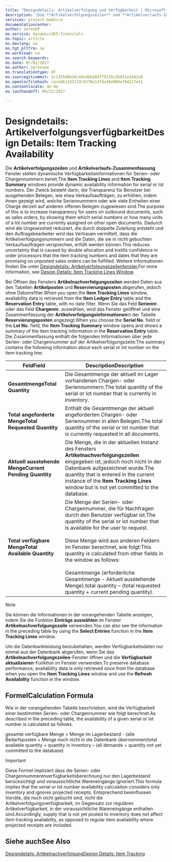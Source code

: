 ```yaml
---
title: "Designdetails: Artikelverfolgung und Verfügbarkeit | Microsoft Docs"
description: "Die **Artikelverfolgungszeilen** und **Artikelverlaufs-Zusammenfassung** Fenster stellen dynamische Verfügbarkeitsinformationen für Serien- oder Chargennummern bereit. Der Zweck besteht darin, die Transparenz für Benutzer bei ausgehenden Belegen, wie etwa Verkaufsaufträgen, zu erhöhen, indem ihnen gezeigt wird, welche Seriennummern oder wie viele Einheiten einer Charge derzeit auf anderen offenen Belegen zugewiesen sind. Dadurch wird die Ungewissheit reduziert, die durch doppelte Zuteilung entsteht und den Auftragsbearbeiter wird das Vertrauen vermittelt, dass die Artikelverfolgungsnummern und die Daten, die sie in nicht gebuchten Verkaufsaufträgen versprechen, erfüllt werden können."
services: project-madeira
documentationcenter: 
author: SorenGP
ms.service: dynamics365-financials
ms.topic: article
ms.devlang: na
ms.tgt_pltfrm: na
ms.workload: na
ms.search.keywords: 
ms.date: 07/01/2017
ms.author: sgroespe
ms.translationtype: HT
ms.sourcegitcommit: 2c13559bb3dc44cdb61697f5135c5b931e34d2a8
ms.openlocfilehash: cacedb1252133c5370e13fda36e984a784217e51
ms.contentlocale: de-de
ms.lasthandoff: 09/22/2017

---
```

# <a name="design-details-item-tracking-availability"></a><span data-ttu-id="ac572-105">Designdetails: Artikelverfolgungsverfügbarkeit</span><span class="sxs-lookup"><span data-stu-id="ac572-105">Design Details: Item Tracking Availability</span></span>
<span data-ttu-id="ac572-106">Die **Artikelverfolgungszeilen** und **Artikelverlaufs-Zusammenfassung** Fenster stellen dynamische Verfügbarkeitsinformationen für Serien- oder Chargennummern bereit.</span><span class="sxs-lookup"><span data-stu-id="ac572-106">The **Item Tracking Lines** and **Item Tracking Summary** windows provide dynamic availability information for serial or lot numbers.</span></span> <span data-ttu-id="ac572-107">Der Zweck besteht darin, die Transparenz für Benutzer bei ausgehenden Belegen, wie etwa Verkaufsaufträgen, zu erhöhen, indem ihnen gezeigt wird, welche Seriennummern oder wie viele Einheiten einer Charge derzeit auf anderen offenen Belegen zugewiesen sind.</span><span class="sxs-lookup"><span data-stu-id="ac572-107">The purpose of this is to increase transparency for users on outbound documents, such as sales orders, by showing them which serial numbers or how many units of a lot number are currently assigned on other open documents.</span></span> <span data-ttu-id="ac572-108">Dadurch wird die Ungewissheit reduziert, die durch doppelte Zuteilung entsteht und den Auftragsbearbeiter wird das Vertrauen vermittelt, dass die Artikelverfolgungsnummern und die Daten, die sie in nicht gebuchten Verkaufsaufträgen versprechen, erfüllt werden können.</span><span class="sxs-lookup"><span data-stu-id="ac572-108">This reduces uncertainty that is caused by double allocation and instills confidence in order processors that the item tracking numbers and dates that they are promising on unposted sales orders can be fulfilled.</span></span> <span data-ttu-id="ac572-109">Weitere Informationen finden Sie unter [Designdetails: Artikelverfolgungszeilenfenster.](design-details-item-tracking-lines-window.md)</span><span class="sxs-lookup"><span data-stu-id="ac572-109">For more information, see [Design Details: Item Tracking Lines Window](design-details-item-tracking-lines-window.md).</span></span>  

 <span data-ttu-id="ac572-110">Bei Öffnen des Fensters **Artikelnachverfolgungszeilen** werden Daten aus den Tabellen **Artikelposten** und **Reservierungsposten** abgerufen, jedoch ohne Datumsfilter.</span><span class="sxs-lookup"><span data-stu-id="ac572-110">When you open the **Item Tracking Lines** window, availability data is retrieved from the **Item Ledger Entry** table and the **Reservation Entry** table, with no date filter.</span></span> <span data-ttu-id="ac572-111">Wenn Sie das Feld **Seriennr**. oder das Feld **Chargennr**. auswählen, wird das Fenster  geöffnet und eine Zusammenfassung der **Artikelverfolgungsinformationen**in der Tabelle **Reservierungsposten** angezeigt.</span><span class="sxs-lookup"><span data-stu-id="ac572-111">When you choose the **Serial No.** field or the **Lot No.** field, the **Item Tracking Summary** window opens and shows a summary of the item tracking information in the **Reservation Entry** table.</span></span> <span data-ttu-id="ac572-112">Die Zusammenfassung enthält die folgenden Informationen über jede Serien- oder Chargennummer auf der Artikelverfolgungszeile:</span><span class="sxs-lookup"><span data-stu-id="ac572-112">The summary contains the following information about each serial or lot number on the item tracking line:</span></span>  

|<span data-ttu-id="ac572-113">Feld</span><span class="sxs-lookup"><span data-stu-id="ac572-113">Field</span></span>|<span data-ttu-id="ac572-114">Description</span><span class="sxs-lookup"><span data-stu-id="ac572-114">Description</span></span>|  
|---------------------------------|---------------------------------------|  
|<span data-ttu-id="ac572-115">**Gesamtmenge**</span><span class="sxs-lookup"><span data-stu-id="ac572-115">**Total Quantity**</span></span>|<span data-ttu-id="ac572-116">Die Gesamtmenge der aktuell im Lager vorhandenen Chargen- oder Seriennummern.</span><span class="sxs-lookup"><span data-stu-id="ac572-116">The total quantity of the serial or lot number that is currently in inventory.</span></span>|  
|<span data-ttu-id="ac572-117">**Total angeforderte Menge**</span><span class="sxs-lookup"><span data-stu-id="ac572-117">**Total Requested Quantity**</span></span>|<span data-ttu-id="ac572-118">Enthält die Gesamtmenge der aktuell angeforderten Chargen- oder Seriennummer in allen Belegen.</span><span class="sxs-lookup"><span data-stu-id="ac572-118">The total quantity of the serial or lot number that is currently requested in all documents.</span></span>|  
|<span data-ttu-id="ac572-119">**Aktuell ausstehende Menge**</span><span class="sxs-lookup"><span data-stu-id="ac572-119">**Current Pending Quantity**</span></span>|<span data-ttu-id="ac572-120">Die Menge, die in der aktuellen Instanz des Fensters **Artikelnachverfolgungszeilen** eingegeben ist, jedoch noch nicht in der Datenbank aufgezeichnet wurde.</span><span class="sxs-lookup"><span data-stu-id="ac572-120">The quantity that is entered in the current instance of the **Item Tracking Lines** window but is not yet committed to the database.</span></span>|  
|<span data-ttu-id="ac572-121">**Total verfügbare Menge**</span><span class="sxs-lookup"><span data-stu-id="ac572-121">**Total Available Quantity**</span></span>|<span data-ttu-id="ac572-122">Die Menge der Serien- oder Chargennummer, die für Nachfragen durch den Benutzer verfügbar ist.</span><span class="sxs-lookup"><span data-stu-id="ac572-122">The quantity of the serial or lot number that is available for the user to request.</span></span><br /><br /> <span data-ttu-id="ac572-123">Diese Menge wird aus anderen Feldern im Fenster berechnet, wie folgt:</span><span class="sxs-lookup"><span data-stu-id="ac572-123">This quantity is calculated from other fields in the window as follows:</span></span><br /><br /> <span data-ttu-id="ac572-124">Gesamtmenge (erforderliche Gesamtmenge - Aktuell ausstehende Menge).</span><span class="sxs-lookup"><span data-stu-id="ac572-124">total quantity – (total requested quantity + current pending quantity).</span></span>|  

> [!NOTE]  
>  <span data-ttu-id="ac572-125">Sie können die Informationen in der vorangehenden Tabelle anzeigen, indem Sie die Funktion **Einträge auswählen** im Fenster **Artikelnachverfolgungszeile**  verwenden.</span><span class="sxs-lookup"><span data-stu-id="ac572-125">You can also see the information in the preceding table by using the **Select Entries** function in the **Item Tracking Lines** window.</span></span>  

 <span data-ttu-id="ac572-126">Um die Datenbankleistung beizubehalten, werden Verfügbarkeitsdaten nur einmal aus der Datenbank abgerufen, wenn Sie das **Artikelnachverfolgungszeilen**-Fenster öffnen und die **Verfügbarkeit aktualisieren**-Funktion im Fenster verwenden.</span><span class="sxs-lookup"><span data-stu-id="ac572-126">To preserve database performance, availability data is only retrieved once from the database when you open the **Item Tracking Lines** window and use the **Refresh Availability** function in the window.</span></span>  

## <a name="calculation-formula"></a><span data-ttu-id="ac572-127">Formel</span><span class="sxs-lookup"><span data-stu-id="ac572-127">Calculation Formula</span></span>  
 <span data-ttu-id="ac572-128">Wie in der vorangehenden Tabelle beschrieben, wird die Verfügbarkeit einer bestimmten Serien- oder Chargennummer wie folgt berechnet.</span><span class="sxs-lookup"><span data-stu-id="ac572-128">As described in the preceding table, the availability of a given serial or lot number is calculated as follows.</span></span>  

 <span data-ttu-id="ac572-129">gesamte verfügbare Menge = Menge im Lagerbestand - (alle Bedarfsposten + Menge noch nicht in die Datenbank übernommen)</span><span class="sxs-lookup"><span data-stu-id="ac572-129">total available quantity = quantity in inventory – (all demands + quantity not yet committed to the database)</span></span>  

> [!IMPORTANT]  
>  <span data-ttu-id="ac572-130">Diese Formel impliziert dass die Serien- oder Chargennummerenverfügbarkeitsberechnung nur den Lagerbestand berücksichtigt und voraussichtliche Wareneingänge ignoriert.</span><span class="sxs-lookup"><span data-stu-id="ac572-130">This formula implies that the serial or lot number availability calculation considers only inventory and ignores projected receipts.</span></span> <span data-ttu-id="ac572-131">Entsprechend beeinflussen Vorräte, die noch nicht gebucht sind, nicht die Artikelverfolgungsverfügbarkeit, im Gegensatz zur regulären Artikelverfügbarkeit, in der voraussichtliche Wareneingänge enthalten sind.</span><span class="sxs-lookup"><span data-stu-id="ac572-131">Accordingly, supply that is not yet posted to inventory does not affect item tracking availability, as opposed to regular item availability where projected receipts are included.</span></span>  

## <a name="see-also"></a><span data-ttu-id="ac572-132">Siehe auch</span><span class="sxs-lookup"><span data-stu-id="ac572-132">See Also</span></span>  
 [<span data-ttu-id="ac572-133">Designdetails: Artikelnachverfolgung</span><span class="sxs-lookup"><span data-stu-id="ac572-133">Design Details: Item Tracking</span></span>](design-details-item-tracking.md)


